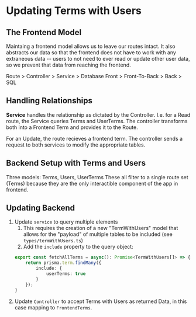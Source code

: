 # Updating Terms with Users
## The Frontend Model
Maintaing a frontend model allows us to leave our routes intact.
It also abstracts our data so that the frontend does not have to work with any extraneous data -- users to not need to ever read or update other user data, so we prevent that data from reaching the frontend.

Route > Controller > Service > Database
Front > Front-To-Back > Back > SQL

## Handling Relationships
**Service** handles the relationship as dictated by the Controller.
I.e. for a Read route, the Service queries Terms and UserTerms.
The controller transforms both into a Frontend Term and provides it to the Route.

For an Update, the route recieves a frontend term. The controller sends a request
to both services to modify the appropriate tables.

## Backend Setup with Terms and Users
Three models: Terms, Users, UserTerms
These all filter to a single route set (Terms) because they are the only interactible component of the app in frontend.

## Updating Backend
1. Update `service` to query multiple elements
   1. This requires the creation of a new "TermWithUsers" model that allows for the "payload" of multiple tables to be included (see `types/termWithUsers.ts`)
   2. Add the `include` property to the query object:
    ```ts
    export const fetchAllTerms = async(): Promise<TermWithUsers[]> => {
        return prisma.term.findMany({
            include: {
                userTerms: true
            }
        });
    }
    ```
2. Update `Controller` to accept Terms with Users as returned Data, in this case mapping to `FrontendTerms`.

